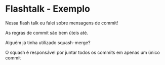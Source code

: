 # Flashtalk - Exemplo

Nessa flash talk eu falei sobre mensagens de commit! 

As regras de commit são bem úteis até.

Alguém já tinha utilizado squash-merge?

O squash é responsável por juntar todos os commits em apenas um único commit

